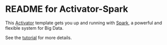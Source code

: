 # README for Activator-Spark

This [Activator](http://typesafe.com/activator) template gets you up and running with [Spark](http://spark.apache.org/), a powerful and flexible system for Big Data.

See the [tutorial](tutorial/index.html) for more details.
